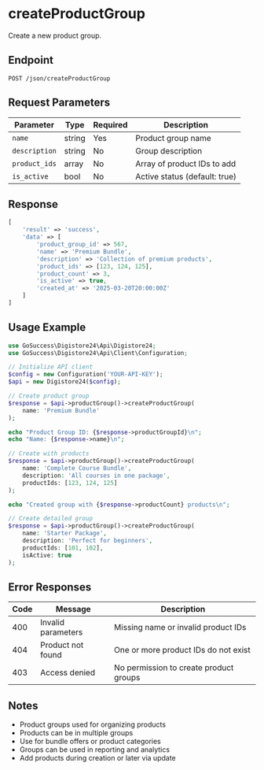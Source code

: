 # createProductGroup

Create a new product group.

## Endpoint

```
POST /json/createProductGroup
```

## Request Parameters

| Parameter | Type | Required | Description |
|-----------|------|----------|-------------|
| `name` | string | Yes | Product group name |
| `description` | string | No | Group description |
| `product_ids` | array | No | Array of product IDs to add |
| `is_active` | bool | No | Active status (default: true) |

## Response

```php
[
    'result' => 'success',
    'data' => [
        'product_group_id' => 567,
        'name' => 'Premium Bundle',
        'description' => 'Collection of premium products',
        'product_ids' => [123, 124, 125],
        'product_count' => 3,
        'is_active' => true,
        'created_at' => '2025-03-20T20:00:00Z'
    ]
]
```

## Usage Example

```php
use GoSuccess\Digistore24\Api\Digistore24;
use GoSuccess\Digistore24\Api\Client\Configuration;

// Initialize API client
$config = new Configuration('YOUR-API-KEY');
$api = new Digistore24($config);

// Create product group
$response = $api->productGroup()->createProductGroup(
    name: 'Premium Bundle'
);

echo "Product Group ID: {$response->productGroupId}\n";
echo "Name: {$response->name}\n";

// Create with products
$response = $api->productGroup()->createProductGroup(
    name: 'Complete Course Bundle',
    description: 'All courses in one package',
    productIds: [123, 124, 125]
);

echo "Created group with {$response->productCount} products\n";

// Create detailed group
$response = $api->productGroup()->createProductGroup(
    name: 'Starter Package',
    description: 'Perfect for beginners',
    productIds: [101, 102],
    isActive: true
);
```

## Error Responses

| Code | Message | Description |
|------|---------|-------------|
| 400 | Invalid parameters | Missing name or invalid product IDs |
| 404 | Product not found | One or more product IDs do not exist |
| 403 | Access denied | No permission to create product groups |

## Notes

- Product groups used for organizing products
- Products can be in multiple groups
- Use for bundle offers or product categories
- Groups can be used in reporting and analytics
- Add products during creation or later via update
